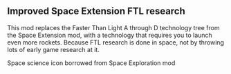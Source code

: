 Improved Space Extension FTL research
-------------------------------------

This mod replaces the Faster Than Light A through D technology tree from the Space Extension mod, 
with a technology that requires you to launch even more rockets. Because FTL research is done in space,
not by throwing lots of early game research at it.  

Space science icon borrowed from Space Exploration mod
